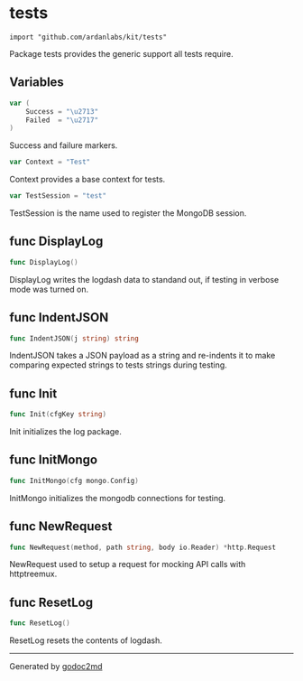 
# tests
    import "github.com/ardanlabs/kit/tests"

Package tests provides the generic support all tests require.





## Variables
``` go
var (
    Success = "\u2713"
    Failed  = "\u2717"
)
```
Success and failure markers.

``` go
var Context = "Test"
```
Context provides a base context for tests.

``` go
var TestSession = "test"
```
TestSession is the name used to register the MongoDB session.


## func DisplayLog
``` go
func DisplayLog()
```
DisplayLog writes the logdash data to standand out, if testing in verbose mode
was turned on.


## func IndentJSON
``` go
func IndentJSON(j string) string
```
IndentJSON takes a JSON payload as a string and re-indents it to make
comparing expected strings to tests strings during testing.


## func Init
``` go
func Init(cfgKey string)
```
Init initializes the log package.


## func InitMongo
``` go
func InitMongo(cfg mongo.Config)
```
InitMongo initializes the mongodb connections for testing.


## func NewRequest
``` go
func NewRequest(method, path string, body io.Reader) *http.Request
```
NewRequest used to setup a request for mocking API calls with httptreemux.


## func ResetLog
``` go
func ResetLog()
```
ResetLog resets the contents of logdash.









- - -
Generated by [godoc2md](http://godoc.org/github.com/davecheney/godoc2md)